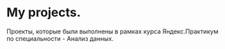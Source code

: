 # My projects.

Проекты, которые были выполнены в рамках курса Яндекс.Практикум по специальности - Анализ данных.
